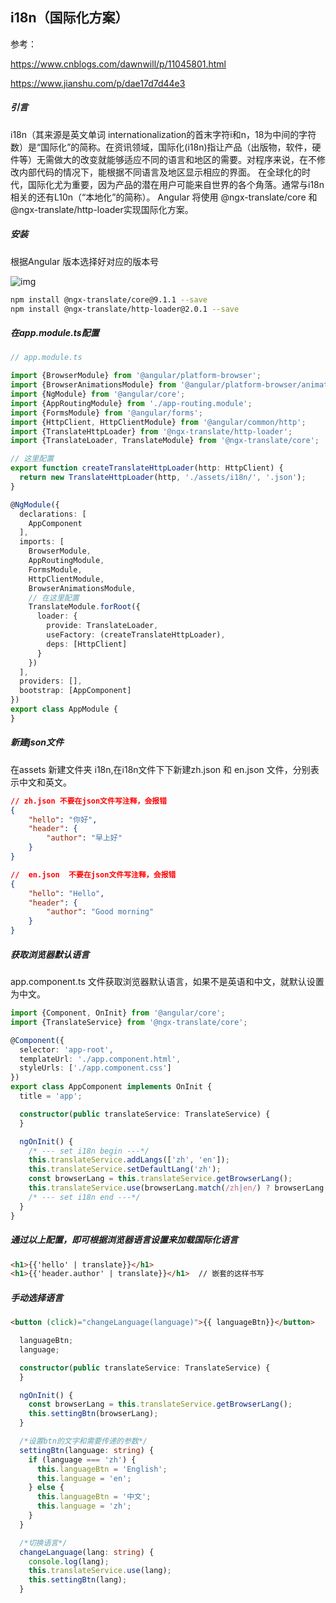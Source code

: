 ## i18n（国际化方案）

参考：

https://www.cnblogs.com/dawnwill/p/11045801.html

https://www.jianshu.com/p/dae17d7d44e3

##### 引言

i18n（其来源是英文单词 internationalization的首末字符i和n，18为中间的字符数）是“国际化”的简称。在资讯领域，国际化(i18n)指让产品（出版物，软件，硬件等）无需做大的改变就能够适应不同的语言和地区的需要。对程序来说，在不修改内部代码的情况下，能根据不同语言及地区显示相应的界面。 在全球化的时代，国际化尤为重要，因为产品的潜在用户可能来自世界的各个角落。通常与i18n相关的还有L10n（“本地化”的简称）。
Angular 将使用 @ngx-translate/core 和 @ngx-translate/http-loader实现国际化方案。



##### 安装

根据Angular 版本选择好对应的版本号

![img](https://s2.loli.net/2023/05/08/dbUaiFhSByYMKxr.png)

```bash
npm install @ngx-translate/core@9.1.1 --save
npm install @ngx-translate/http-loader@2.0.1 --save　
```



##### 在app.module.ts配置

```typescript
// app.module.ts

import {BrowserModule} from '@angular/platform-browser';
import {BrowserAnimationsModule} from '@angular/platform-browser/animations';
import {NgModule} from '@angular/core';
import {AppRoutingModule} from './app-routing.module';
import {FormsModule} from '@angular/forms';
import {HttpClient, HttpClientModule} from '@angular/common/http';
import {TranslateHttpLoader} from '@ngx-translate/http-loader';
import {TranslateLoader, TranslateModule} from '@ngx-translate/core';

// 这里配置
export function createTranslateHttpLoader(http: HttpClient) {
  return new TranslateHttpLoader(http, './assets/i18n/', '.json');
}

@NgModule({
  declarations: [
    AppComponent
  ],
  imports: [
    BrowserModule,
    AppRoutingModule,
    FormsModule,
    HttpClientModule,
    BrowserAnimationsModule,
    // 在这里配置
    TranslateModule.forRoot({
      loader: {
        provide: TranslateLoader,
        useFactory: (createTranslateHttpLoader),
        deps: [HttpClient]
      }
    })
  ],
  providers: [],
  bootstrap: [AppComponent]
})
export class AppModule {
}
```



##### 新建json文件

在assets 新建文件夹 i18n,在i18n文件下下新建zh.json 和 en.json 文件，分别表示中文和英文。

```json
// zh.json 不要在json文件写注释，会报错
{  
    "hello": "你好",  
    "header": {   
        "author": "早上好"  
    }
}
```

```json
//  en.json  不要在json文件写注释，会报错
{  
    "hello": "Hello",  
    "header": {   
        "author": "Good morning"  
    }
}
```



##### 获取浏览器默认语言

app.component.ts 文件获取浏览器默认语言，如果不是英语和中文，就默认设置为中文。

```typescript
import {Component, OnInit} from '@angular/core';
import {TranslateService} from '@ngx-translate/core';

@Component({
  selector: 'app-root',
  templateUrl: './app.component.html',
  styleUrls: ['./app.component.css']
})
export class AppComponent implements OnInit {
  title = 'app';

  constructor(public translateService: TranslateService) {
  }

  ngOnInit() {
    /* --- set i18n begin ---*/
    this.translateService.addLangs(['zh', 'en']);
    this.translateService.setDefaultLang('zh');
    const browserLang = this.translateService.getBrowserLang();
    this.translateService.use(browserLang.match(/zh|en/) ? browserLang : 'zh');
    /* --- set i18n end ---*/
  }
}
```



##### 通过以上配置，即可根据浏览器语言设置来加载国际化语言

```html
<h1>{{'hello' | translate}}</h1>  
<h1>{{'header.author' | translate}}</h1>  // 嵌套的这样书写
```



##### 手动选择语言

```html
<button (click)="changeLanguage(language)">{{ languageBtn}}</button>
```

```typescript
  languageBtn;
  language;

  constructor(public translateService: TranslateService) {
  }

  ngOnInit() {
    const browserLang = this.translateService.getBrowserLang();
    this.settingBtn(browserLang);
  }

  /*设置btn的文字和需要传递的参数*/
  settingBtn(language: string) {
    if (language === 'zh') {
      this.languageBtn = 'English';
      this.language = 'en';
    } else {
      this.languageBtn = '中文';
      this.language = 'zh';
    }
  }

  /*切换语言*/
  changeLanguage(lang: string) {
    console.log(lang);
    this.translateService.use(lang);
    this.settingBtn(lang);
  }
```

